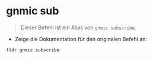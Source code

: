 # gnmic sub

> Dieser Befehl ist ein Alias von `gnmic subscribe`.

- Zeige die Dokumentation für den originalen Befehl an:

`tldr gnmic subscribe`
